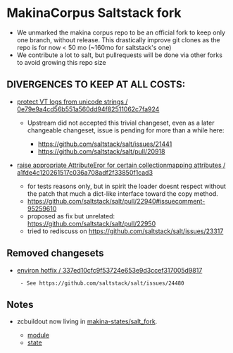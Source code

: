 MakinaCorpus Saltstack fork
=======================================

- We unmarked the makina corpus repo to be an official fork to keep only one branch, without release.
  This drastically improve git clones as the repo is for now < 50 mo (~160mo for saltstack's one)
- We contribute a lot to salt, but pullrequests will be done via other forks to avoid growing this repo size

DIVERGENCES TO KEEP AT ALL COSTS:
----------------------------------
- [protect VT logs from unicode strings / 0e79e9a4cd56b551a560dd94f82511062c7fa924](https://github.com/makinacorpus/salt/commit/0e79e9a4cd56b551a560dd94f82511062c7fa924)

    - Upstream did not accepted this trivial changeset, even as a later changeable changeset, issue is pending for more than a while here:

        - https://github.com/saltstack/salt/issues/21441
        - https://github.com/saltstack/salt/pull/20918

- [raise appropriate AttributeEror for certain collectionmapping attributes / a1fde4c120261517c036a708adf2f33850f1cad3](https://github.com/makinacorpus/salt/commit/a1fde4c120261517c036a708adf2f33850f1cad3)

    - for tests reasons only, but in spirit the loader doesnt respect without the patch that much a dict-like interface toward the copy method.
    - https://github.com/saltstack/salt/pull/22940#issuecomment-95259610
    - proposed as fix but unrelated: https://github.com/saltstack/salt/pull/22950
    - tried to rediscuss on https://github.com/saltstack/salt/issues/23317


Removed changesets
-------------------
- [environ hotfix / 337ed10cfc9f53724e653e9d3ccef317005d9817](https://github.com/makinacorpus/salt/commit/337ed10cfc9f53724e653e9d3ccef317005d9817)

       - See https://github.com/saltstack/salt/issues/24480

Notes
-------
- zcbuildout now living in [makina-states/salt_fork](https://github.com/makinacorpus/makina-states/tree/master/salt_fork).

    - [module](https://github.com/makinacorpus/makina-states/blob/master/salt_fork/modules/zcbuildout.py)
    - [state](https://github.com/makinacorpus/makina-states/blob/master/salt_fork/states/zcbuildout.py)

